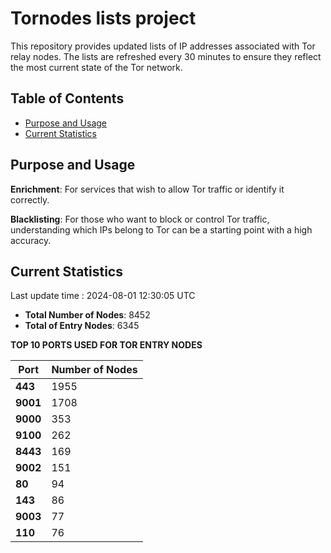 # Tornodes lists project

This repository provides updated lists of IP addresses associated with Tor relay nodes. The lists are refreshed every 30 minutes to ensure they reflect the most current state of the Tor network.

## Table of Contents

- [Purpose and Usage](#purpose-and-usage)
- [Current Statistics](#current-statistics)


## Purpose and Usage

**Enrichment**: For services that wish to allow Tor traffic or identify it correctly.

**Blacklisting**: For those who want to block or control Tor traffic, understanding which IPs belong to Tor can be a starting point with a high accuracy.

## Current Statistics

Last update time : 2024-08-01 12:30:05 UTC

- **Total Number of Nodes**: 8452
- **Total of Entry Nodes**: 6345

**TOP 10 PORTS USED FOR TOR ENTRY NODES**

| **Port** | **Number of Nodes** |
|------|-----------------|
| **443**   | 1955  |
| **9001**   | 1708  |
| **9000**   | 353  |
| **9100**   | 262  |
| **8443**   | 169  |
| **9002**   | 151  |
| **80**   | 94  |
| **143**   | 86  |
| **9003**   | 77  |
| **110**   | 76  |

